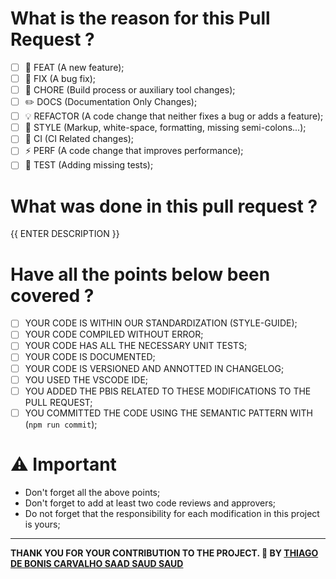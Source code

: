 # What is the reason for this Pull Request ?

- [ ] 🎸 FEAT (A new feature);
- [ ] 🐛 FIX (A bug fix);
- [ ] 🤖 CHORE (Build process or auxiliary tool changes);
- [ ] ✏️ DOCS (Documentation Only Changes);
- [ ] 💡 REFACTOR (A code change that neither fixes a bug or adds a feature);
- [ ] 💄 STYLE (Markup, white-space, formatting, missing semi-colons...);
- [ ] 🎡 CI (CI Related changes);
- [ ] ⚡ PERF (A code change that improves performance);
- [ ] 💍 TEST (Adding missing tests);

# What was done in this pull request ?

{{ ENTER DESCRIPTION }}

# Have all the points below been covered ?

- [ ] YOUR CODE IS WITHIN OUR STANDARDIZATION (STYLE-GUIDE);
- [ ] YOUR CODE COMPILED WITHOUT ERROR;
- [ ] YOUR CODE HAS ALL THE NECESSARY UNIT TESTS;
- [ ] YOUR CODE IS DOCUMENTED;
- [ ] YOUR CODE IS VERSIONED AND ANNOTTED IN CHANGELOG;
- [ ] YOU USED THE VSCODE IDE;
- [ ] YOU ADDED THE PBIS RELATED TO THESE MODIFICATIONS TO THE PULL REQUEST;
- [ ] YOU COMMITTED THE CODE USING THE SEMANTIC PATTERN WITH (`npm run commit`);

# :warning: Important

- Don't forget all the above points;
- Don't forget to add at least two code reviews and approvers;
- Do not forget that the responsibility for each modification in this project is yours;

---

**THANK YOU FOR YOUR CONTRIBUTION TO THE PROJECT. 💖
BY [THIAGO DE BONIS CARVALHO SAAD SAUD SAUD](https://www.linkedin.com/in/thiagosaud/)**
